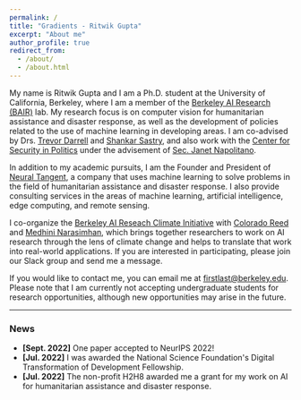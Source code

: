 ```yaml
---
permalink: /
title: "Gradients - Ritwik Gupta"
excerpt: "About me"
author_profile: true
redirect_from:
  - /about/
  - /about.html
---
```


My name is Ritwik Gupta and I am a Ph.D. student at the University of California, Berkeley, where I am a member of the [Berkeley AI Research (BAIR)](https://bair.berkeley.edu/) lab. My research focus is on computer vision for humanitarian assistance and disaster response, as well as the development of policies related to the use of machine learning in developing areas. I am co-advised by Drs. [Trevor Darrell](https://people.eecs.berkeley.edu/~trevor/) and [Shankar Sastry](https://www2.eecs.berkeley.edu/Faculty/Homepages/sastry.html), and also work with the [Center for Security in Politics](https://csp.berkeley.edu/) under the advisement of [Sec. Janet Napolitano](https://en.wikipedia.org/wiki/Janet_Napolitano).

In addition to my academic pursuits, I am the Founder and President of [Neural Tangent](https://neuraltangent.com/), a company that uses machine learning to solve problems in the field of humanitarian assistance and disaster response. I also provide consulting services in the areas of machine learning, artificial intelligence, edge computing, and remote sensing.

I co-organize the [Berkeley AI Reseach Climate Initiative](https://ai-climate.berkeley.edu/) with [Colorado Reed](http://people.eecs.berkeley.edu/~cjrd/) and [Medhini Narasimhan](https://medhini.github.io/), which brings together researchers to work on AI research through the lens of climate change and helps to translate that work into real-world applications. If you are interested in participating, please join our Slack group and send me a message.

If you would like to contact me, you can email me at firstlast@berkeley.edu. Please note that I am currently not accepting undergraduate students for research opportunities, although new opportunities may arise in the future.

---

### News

- **[Sept. 2022]** One paper accepted to NeurIPS 2022!
- **[Jul. 2022]** I was awarded the National Science Foundation's Digital Transformation of Development Fellowship.
- **[Jul. 2022]** The non-profit H2H8 awarded me a grant for my work on AI for humanitarian assistance and disaster response.
